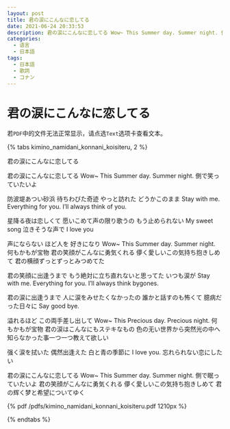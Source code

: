 ```yaml
---
layout: post
title: 君の涙にこんなに恋してる
date: 2021-06-24 20:33:53
description: 君の涙にこんなに恋してる Wow~ This Summer day. Summer night. 側で笑っていたいよ
categories: 
  - 语言
  - 日本語
tags: 
  - 日本語
  - 歌詞
  - コナン
---
```


# 君の涙にこんなに恋してる

若`PDF`中的文件无法正常显示，请点选`Text`选项卡查看文本。

{% tabs kimino_namidani_konnani_koisiteru, 2 %}
<!-- tab Text @font -->
君の涙にこんなに恋してる

君の涙にこんなに恋してる
Wow~ This Summer day. Summer night.
側で笑っていたいよ

防波堤あつい砂浜
待ちわびた奇迹 やっと訪れた
どうかこのまま Stay with me.
Everything for you. I’ll always think of you.

星降る夜は恋しくて
愿いこめて声の限り歌うの
もう止められない My sweet song
泣きそうな声で I love you

声にならない ほど人を 好きになり
Wow~ This Summer day. Summer night.
何もかもが宝物
君の笑顔がこんなに勇気くれる
儚く愛しいこの気持ち抱きしめて
君の横顔ずっとずっとみつめてた

君の笑顔に出逢うまで
もう絶対に立ち直れないと思ってた
いつも涙が Stay with me.
Everything for you. I’ll always think bygones.

君の涙に出逢うまで
人に涙をみせたくなかったの
誰かと話すのも怖くて
臆病だった日々に Say good bye.

溢れるほど この両手差し出して
Wow~ This Precious day. Precious night.
何もかもが宝物
君の涙はこんなにもステキなもの
色の无い世界から突然光の中へ
知らなかった事一つ一つ教えて欲しい

强く涙を拭いた
偶然出逢えた
白と青の季節に
I love you.
忘れられない恋にしたい

君の涙にこんなに恋してる
Wow~ This Summer day. Summer night.
側で眠っていたいよ
君の笑顔がこんなに勇気くれる
儚く愛しいこの気持ち抱きしめて
君の辉く梦と希望についてゆく


<!-- endtab -->

<!-- tab PDF @file-pdf -->
{% pdf /pdfs/kimino_namidani_konnani_koisiteru.pdf 1210px %}
<!-- endtab -->

{% endtabs %}


